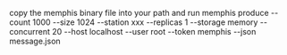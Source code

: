 copy the memphis binary file into your path and run
memphis produce --count 1000 --size 1024 --station xxx --replicas 1 --storage memory --concurrent 20 --host localhost --user root --token memphis --json message.json
